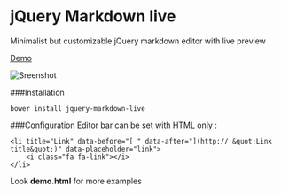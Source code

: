 # jQuery Markdown live
Minimalist but customizable jQuery markdown editor with live preview

[Demo](http://www.spotlab.net/demo/jquery-markdown-live/demo.html "Demo jQuery Markdown live")

![Sreenshot](http://www.spotlab.net/jquery-markdown-live/screenshot.png)

###Installation

    bower install jquery-markdown-live

###Configuration
Editor bar can be set with HTML only :

    <li title="Link" data-before="[ " data-after="](http:// &quot;Link title&quot;)" data-placeholder="link">  
        <i class="fa fa-link"></i>  
    </li>

Look **demo.html** for more examples  


